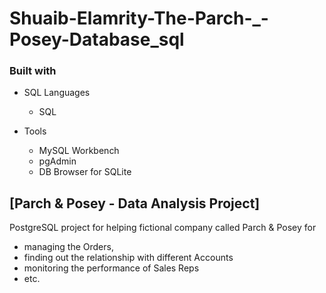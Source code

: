 # Shuaib-Elamrity-The-Parch-_-Posey-Database_sql
### Built with

+ SQL Languages
	+ SQL

+ Tools
	+ MySQL Workbench
	+ pgAdmin
	+ DB Browser for SQLite
## [Parch & Posey - Data Analysis Project]
PostgreSQL project for helping fictional company called Parch & Posey for 
+ managing the Orders, 
+ finding out the relationship with different Accounts
+ monitoring the performance of Sales Reps
+ etc.
